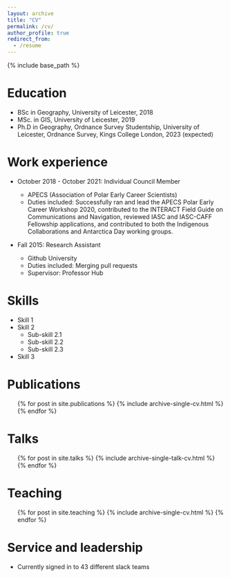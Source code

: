 ```yaml
---
layout: archive
title: "CV"
permalink: /cv/
author_profile: true
redirect_from:
  - /resume
---
```


{% include base_path %}

Education
======
* BSc in Geography, University of Leicester, 2018
* MSc. in GIS, University of Leicester, 2019
* Ph.D in Geography, Ordnance Survey Studentship, University of Leicester, Ordnance Survey, Kings College London, 2023 (expected)

Work experience
======
* October 2018 - October 2021: Individual Council Member 
  * APECS (Association of Polar Early Career Scientists)
  * Duties included: Successfully ran and lead the APECS Polar Early Career Workshop 2020, contributed to the INTERACT Field Guide on Communications and Navigation, reviewed IASC and IASC-CAFF Fellowship applications, and contributed to both the Indigenous Collaborations and Antarctica Day working groups. 
  

* Fall 2015: Research Assistant
  * Github University
  * Duties included: Merging pull requests
  * Supervisor: Professor Hub
  
Skills
======
* Skill 1
* Skill 2
  * Sub-skill 2.1
  * Sub-skill 2.2
  * Sub-skill 2.3
* Skill 3

Publications
======
  <ul>{% for post in site.publications %}
    {% include archive-single-cv.html %}
  {% endfor %}</ul>
  
Talks
======
  <ul>{% for post in site.talks %}
    {% include archive-single-talk-cv.html %}
  {% endfor %}</ul>
  
Teaching
======
  <ul>{% for post in site.teaching %}
    {% include archive-single-cv.html %}
  {% endfor %}</ul>
  
Service and leadership
======
* Currently signed in to 43 different slack teams
